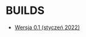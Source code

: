 # BUILDS

- [Wersja 0.1 (styczeń 2022)](https://github.com/gucio321/sCHEMe-website/releases/tag/v0.1)
